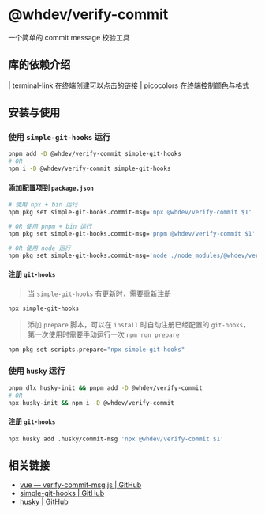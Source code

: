 # @whdev/verify-commit

一个简单的 commit message 校验工具

## 库的依赖介绍
| terminal-link 
在终端创建可以点击的链接
| picocolors
在终端控制颜色与格式

## 安装与使用

### 使用 `simple-git-hooks` 运行

```sh
pnpm add -D @whdev/verify-commit simple-git-hooks
# OR
npm i -D @whdev/verify-commit simple-git-hooks
```

#### 添加配置项到 `package.json`

```sh
# 使用 npx + bin 运行
npm pkg set simple-git-hooks.commit-msg='npx @whdev/verify-commit $1'

# OR 使用 pnpm + bin 运行
npm pkg set simple-git-hooks.commit-msg='pnpm @whdev/verify-commit $1'

# OR 使用 node 运行
npm pkg set simple-git-hooks.commit-msg='node ./node_modules/@whdev/verify-commit/index.js $1'
```

#### 注册 `git-hooks`

> 当 `simple-git-hooks` 有更新时，需要重新注册

```sh
npx simple-git-hooks
```

> 添加 `prepare` 脚本，可以在 `install` 时自动注册已经配置的 `git-hooks`，第一次使用时需要手动运行一次 `npm run prepare`

```sh
npm pkg set scripts.prepare="npx simple-git-hooks"
```

### 使用 `husky` 运行

```sh
pnpm dlx husky-init && pnpm add -D @whdev/verify-commit
# OR
npx husky-init && npm i -D @whdev/verify-commit
```

#### 注册 `git-hooks`

```sh
npx husky add .husky/commit-msg 'npx @whdev/verify-commit $1'
```

## 相关链接

- [vue — verify-commit-msg.js | GitHub](https://github.com/vuejs/vue/blob/main/scripts/verify-commit-msg.js)
- [simple-git-hooks | GitHub](https://github.com/toplenboren/simple-git-hooks)
- [husky | GitHub](https://github.com/typicode/husky)
